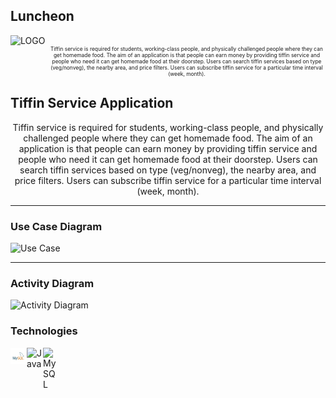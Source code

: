 ## Luncheon

<div class='width:100%;height:auto;padding:1%;'>
        <div>
            <img height="150px" width="150px" alt="LOGO" src="https://github.com/Brij15/Luncheon/blob/main/images/Luncheon.png" />
        </div>  
    <div style='margin-left:60px;'>
    <div style="font-size:.6em;text-align:center;">
      Tiffin service is required for students, working-class people, and physically challenged people where they can get homemade food. The aim of an application is that people can earn money by providing tiffin service and people who need it can get homemade food at their doorstep. Users can search tiffin services based on type (veg/nonveg), the nearby area, and price filters. Users can subscribe tiffin service for a particular time interval (week, month). 
      </div>
    </div>
</div>

<p>

</p>

## Tiffin Service Application

<p style="text-align:center;">
  Tiffin service is required for students, working-class people, and physically challenged people where they can get homemade food. The aim of an application is that people can earn money by providing tiffin service and people who need it can get homemade food at their doorstep. Users can search tiffin services based on type (veg/nonveg), the nearby area, and price filters. Users can subscribe tiffin service for a particular time interval (week, month). 
</p>

<hr>

### Use Case Diagram

<p>
<img height="600px" width="800px" alt="Use Case" src="https://github.com/Brij15/Luncheon/blob/main/images/usecase-diagram.jpeg" />
</p>
<hr>

### Activity Diagram
<img height="600px" width="800px" alt="Activity Diagram" src="https://github.com/Brij15/Luncheon/blob/main/images/activity-diagram.jpeg" />

### Technologies
<img align="left" alt="MySQL" width="26px" src="https://raw.githubusercontent.com/github/explore/80688e429a7d4ef2fca1e82350fe8e3517d3494d/topics/mysql/mysql.png" />
<img align="left" alt="Java" width="26px" src="https://cdn.iconscout.com/icon/free/png-512/java-23-225999.png" />
<img align="left" alt="MySQL" width="26px" src="https://upload.wikimedia.org/wikipedia/commons/3/3e/Android_logo_2019.png" />


